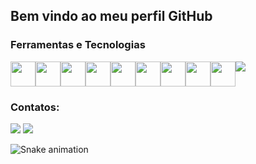 <!--**Tdelanhese/Tdelanhese** is a ✨ _special_ ✨ repository because its `README.md` (this file) appears on your GitHub profile.-->

## Bem vindo ao meu perfil GitHub

### Ferramentas e Tecnologias

<div style="display: flex;">
  <div style="display: flex;">
    <img src="https://cdn.jsdelivr.net/gh/devicons/devicon/icons/git/git-original.svg" width="40" height="40"/>
    <img src="https://icongr.am/devicon/github-original.svg?size=40&color=currentColor" width="40" height="40"/>
    <img src="https://icongr.am/devicon/html5-original.svg?size=40&color=currentColor" width="40" height="40"/>
    <img src="https://icongr.am/devicon/css3-original.svg?size=40&color=currentColor" width="40" height="40"/>
    <img src="https://icongr.am/devicon/sass-original.svg?size=40&color=currentColor" width="40" height="40"/>
    <img src="https://icongr.am/devicon/javascript-original.svg?size=40&color=currentColor" width="40" height="40"/>
    <img src="https://icongr.am/devicon/typescript-original.svg?size=40&color=currentColor" width="40" height="40"/>
    <img src="https://icongr.am/devicon/angularjs-original.svg?size=40&color=currentColor" width="40" height="40"/>
    <img src="https://icongr.am/devicon/csharp-original.svg?size=40&color=currentColor" width="40" height="40"/>
  </div>
  
  <img src="https://media.discordapp.net/attachments/853431329823129610/979818690050662430/avatar.png" />
</div>

### Contatos:

<div>
<a href = "mailto:thiagodelanhese493@gmail.com"><img src="https://img.shields.io/badge/Gmail-D14836?style=for-the-badge&logo=gmail&logoColor=white" target="_blank"></a>
<a href="https://www.linkedin.com/in/thiago-delanhese-497530193" target="_blank"><img src="https://img.shields.io/badge/-LinkedIn-%230077B5?style=for-the-badge&logo=linkedin&logoColor=white" target="_blank"></a>
</div>

![Snake animation](https://github.com/Tdelanhese/Tdelanhese/blob/output/github-contribution-grid-snake.svg)




